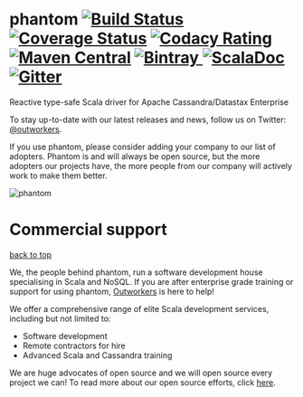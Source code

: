 phantom
[![Build Status](https://travis-ci.org/outworkers/phantom.svg?branch=develop)](https://travis-ci.org/outworkers/phantom?branch=develop) [![Coverage Status](https://coveralls.io/repos/outworkers/phantom/badge.svg)](https://coveralls.io/r/outworkers/phantom)  [![Codacy Rating](https://api.codacy.com/project/badge/grade/25bee222a7d142ff8151e6ceb39151b4)](https://www.codacy.com/app/flavian/phantom_2) [![Maven Central](https://maven-badges.herokuapp.com/maven-central/com.outworkers/phantom-dsl_2.11/badge.svg)](https://maven-badges.herokuapp.com/maven-central/com.outworkers/phantom-dsl_2.11) [![Bintray](https://api.bintray.com/packages/outworkers/oss-releases/phantom-dsl/images/download.svg) ](https://bintray.com/outworkers/oss-releases/phantom-dsl/_latestVersion) [![ScalaDoc](http://javadoc-badge.appspot.com/com.outworkers/phantom-dsl_2.11.svg?label=scaladoc)](http://javadoc-badge.appspot.com/com.outworkers/phantom-dsl_2.11) [![Gitter](https://badges.gitter.im/Join%20Chat.svg)](https://gitter.im/outworkers/phantom?utm_source=badge&utm_medium=badge&utm_campaign=pr-badge&utm_content=badge)
===============================================================================================================================================================================================================================================================================================================================================================================================================================================================================================================================================================================================================================================================================================================================================================================================================================================================================================================================================================================================================================================================================================================

Reactive type-safe Scala driver for Apache Cassandra/Datastax Enterprise

To stay up-to-date with our latest releases and news, follow us on Twitter: [@outworkers](https://twitter.com/outworkers_uk).

If you use phantom, please consider adding your company to our list of adopters. Phantom is and will always be open source, but the more adopters our projects have, the more people from our company will actively work to make them better.

![phantom](https://s3-eu-west-1.amazonaws.com/websudos/oss/logos/phantom.png "Outworkers Phantom")

Commercial support
===================
<a href="#table-of-contents">back to top</a>

We, the people behind phantom, run a software development house specialising in Scala and NoSQL. If you are after enterprise grade
training or support for using phantom, [Outworkers](http://outworkers.com) is here to help!

We offer a comprehensive range of elite Scala development services, including but not limited to:

- Software development
- Remote contractors for hire
- Advanced Scala and Cassandra training

We are huge advocates of open source and we will open source every project we can! To read more about our open source efforts, click [here](http://www.outworkers.com/work).



